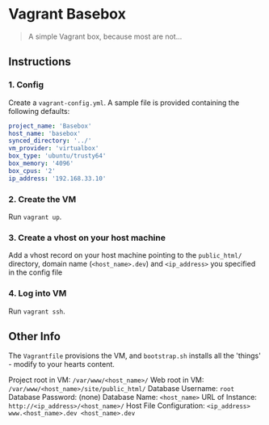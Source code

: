 # Vagrant Basebox

> A simple Vagrant box, because most are not...

## Instructions

### 1. Config

Create a `vagrant-config.yml`. A sample file is provided containing the following defaults:

```yaml
project_name: 'Basebox'
host_name: 'basebox'
synced_directory: '../'
vm_provider: 'virtualbox'
box_type: 'ubuntu/trusty64'
box_memory: '4096'
box_cpus: '2'
ip_address: '192.168.33.10'
```

### 2. Create the VM

Run `vagrant up`.

### 3. Create a vhost on your host machine

Add a vhost record on your host machine pointing to the `public_html/` directory, domain name (`<host_name>.dev`) and `<ip_address>` you specified in the config file

### 4. Log into VM

Run `vagrant ssh`.

## Other Info

The `Vagrantfile` provisions the VM, and `bootstrap.sh` installs all the 'things' - modify to your hearts content.

Project root in VM: `/var/www/<host_name>/`
Web root in VM: `/var/www/<host_name>/site/public_html/`
Database Username: `root`
Database Password: (none)
Database Name: `<host_name>`
URL of Instance: `http://<ip_address>/<host_name>/`
Host File Configuration: `<ip_address> www.<host_name>.dev <host_name>.dev`
